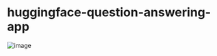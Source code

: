 # huggingface-question-answering-app
![image](https://github.com/user-attachments/assets/55fb2fb2-277b-4a65-b558-5fcb6d797d36)
